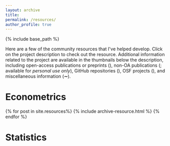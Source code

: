 ```yaml
---
layout: archive
title:
permalink: /resources/
author_profile: true
---
```


{% include base_path %}

Here are a few of the community resources that I've helped develop. Click on
the project description to check out the resource. Additional information
related to the project are available in the thumbnails below the description,
including open-access publications or preprints
(<i class="ai ai-fw ai-open-access-square"></i>),
non-OA publications (<i class="fa fa-file-pdf-o" aria-hidden="true"></i>;
available for *personal use only*), GitHub repositories
(<i class="fa fa-github" aria-hidden="true"></i>), OSF projects
(<i class="ai ai-fw ai-osf"></i>), and miscellaneous information (<b>∼</b>).

Econometrics
===

{% for post in site.resources%}
  {% include archive-resource.html %}
{% endfor %}

Statistics
===



